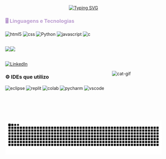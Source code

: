 <div align="center">
  <a href="https://git.io/typing-svg">
    <a href="https://git.io/typing-svg"><img src="https://readme-typing-svg.demolab.com?font=Fira+Code&pause=1000&color=AFA5F7&width=435&lines=Ol%C3%A1%2C+seja+bem+vindo!+%E2%82%8A%E2%80%A7%C2%B0%F0%90%90%AA%E2%99%A1%F0%90%91%82%C2%B0%E2%80%A7%E2%82%8A" alt="Typing SVG" /></a>
  </a>
</div>

### <span style="color:#bc9dd1">🖥️ Linguagens e Tecnologias</span>
</div>
<div>
    <img align="center"  alt="html5" height="30" weight="40" src="https://cdn.jsdelivr.net/gh/devicons/devicon@latest/icons/html5/html5-original-wordmark.svg" >
    <img align="center"  alt="css"  height="30" weight="40"src="https://cdn.jsdelivr.net/gh/devicons/devicon@latest/icons/css3/css3-original-wordmark.svg" >
    <img align="center"  alt="Python" height="30" weight="40"src="https://cdn.jsdelivr.net/gh/devicons/devicon@latest/icons/python/python-original.svg"/>
    <img align="center"  alt="javascript" height="30" weight="40" src="https://cdn.jsdelivr.net/gh/devicons/devicon@latest/icons/javascript/javascript-original.svg"/>
    <img align="center" alt="c" height="30" weight="40" src="https://cdn.jsdelivr.net/gh/devicons/devicon@latest/icons/c/c-original.svg"/>
</div><br>

<img height="150em" src="https://github-readme-stats.vercel.app/api?username=nathalimf&show_icons=true&theme=chartreuse-dark"/><img height="150em" src="https://github-readme-stats.vercel.app/api/top-langs/?username=nathalimf&hide_progress=true&theme=chartreuse-dark"/>

##
[![LinkedIn](https://img.shields.io/badge/-LinkedIn-000?style=for-the-badge&logo=linkedin&logoColor=21c42c&color:FFF)](https://www.linkedin.com/in/martinsnathali)
<div>
<img align="right" alt="cat-gif" height="160" width="160" right="200" src="https://s6.gifyu.com/images/bMwfn.gif">
</div>


### ⚙️ IDEs que utilizo
<div>
    <img align="center"  alt="eclipse" height="30" weight="40" src="https://cdn.jsdelivr.net/gh/devicons/devicon@latest/icons/eclipse/eclipse-original.svg" />
    <img align="center"  alt="replit" height="30" weight="40"src="https://cdn.jsdelivr.net/gh/devicons/devicon@latest/icons/replit/replit-original.svg" />
    <img align="center"  alt="colab" src="https://img.shields.io/badge/Colab-F9AB00?style=for-the-badge&logo=googlecolab&color=525252">
    <img align="center"  alt="pycharm" height="30" weight="40"src="https://cdn.jsdelivr.net/gh/devicons/devicon@latest/icons/pycharm/pycharm-original.svg" />
    <img align="center"  alt="vscode" height="30" weight="40" src="https://cdn.jsdelivr.net/gh/devicons/devicon@latest/icons/vscode/vscode-original.svg" />
          
</div>
          
<picture align="center">
  <source media="(prefers-color-scheme: dark)" srcset="https://raw.githubusercontent.com/Edws007//Edws007/output/github-contribution-grid-snake-dark.svg">
  <source media="(prefers-color-scheme: light)" srcset="https://raw.githubusercontent.com//Edws007//Edws007/output/github-contribution-grid-snake-dark.svg">
  <img align="center" alt="github contribution grid snake animation" src="https://raw.githubusercontent.com//Edws007//Edws007/output/github-contribution-grid-snake.svg">
</picture>
